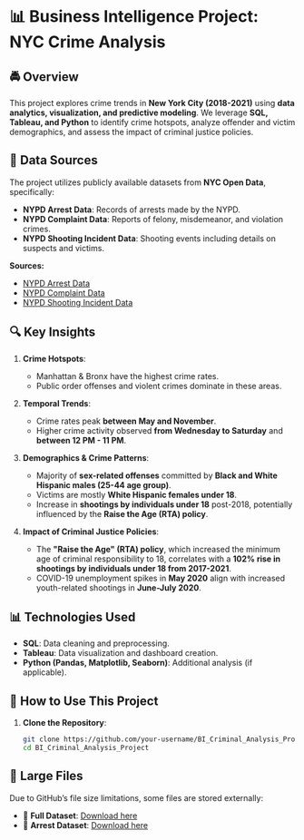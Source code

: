 # 📊 Business Intelligence Project: NYC Crime Analysis

## 🚔 Overview
This project explores crime trends in **New York City (2018-2021)** using **data analytics, visualization, and predictive modeling**. We leverage **SQL, Tableau, and Python** to identify crime hotspots, analyze offender and victim demographics, and assess the impact of criminal justice policies.

## 📂 Data Sources
The project utilizes publicly available datasets from **NYC Open Data**, specifically:
- **NYPD Arrest Data**: Records of arrests made by the NYPD.
- **NYPD Complaint Data**: Reports of felony, misdemeanor, and violation crimes.
- **NYPD Shooting Incident Data**: Shooting events including details on suspects and victims.

**Sources:**
- [NYPD Arrest Data](https://data.cityofnewyork.us/Public-Safety/NYPD-Arrests-Data-Historic-/8h9b-rp9u)
- [NYPD Complaint Data](https://data.cityofnewyork.us/Public-Safety/NYPD-Complaint-Data-Historic/qgea-i56i)
- [NYPD Shooting Incident Data](https://data.cityofnewyork.us/Public-Safety/NYPD-Shooting-Incident-Data-Historic-/833y-fsy8)

## 🔍 Key Insights
1. **Crime Hotspots**: 
   - Manhattan & Bronx have the highest crime rates.
   - Public order offenses and violent crimes dominate in these areas.
   
2. **Temporal Trends**: 
   - Crime rates peak **between May and November**.
   - Higher crime activity observed **from Wednesday to Saturday** and **between 12 PM - 11 PM**.

3. **Demographics & Crime Patterns**:
   - Majority of **sex-related offenses** committed by **Black and White Hispanic males (25-44 age group)**.
   - Victims are mostly **White Hispanic females under 18**.
   - Increase in **shootings by individuals under 18** post-2018, potentially influenced by the **Raise the Age (RTA) policy**.

4. **Impact of Criminal Justice Policies**:
   - The **"Raise the Age" (RTA) policy**, which increased the minimum age of criminal responsibility to 18, correlates with a **102% rise in shootings by individuals under 18 from 2017-2021**.
   - COVID-19 unemployment spikes in **May 2020** align with increased youth-related shootings in **June-July 2020**.

## 📊 Technologies Used
- **SQL**: Data cleaning and preprocessing.
- **Tableau**: Data visualization and dashboard creation.
- **Python (Pandas, Matplotlib, Seaborn)**: Additional analysis (if applicable).

## 🚀 How to Use This Project
1. **Clone the Repository**:
   ```sh
   git clone https://github.com/your-username/BI_Criminal_Analysis_Project.git
   cd BI_Criminal_Analysis_Project

## 🔗 Large Files
Due to GitHub’s file size limitations, some files are stored externally:

- 📂 **Full Dataset**: [Download here](https://drive.google.com/file/d/17elIXph-OqJvKNRYtozo9vMoLCoCAU4Y/view?usp=drive_link)
- 📂 **Arrest Dataset**: [Download here](https://docs.google.com/spreadsheets/d/17tZ1Eu4hxLlW3gaNVT0Gsrr4NU0hMzEy/edit?usp=drive_link&ouid=100014359676356882502&rtpof=true&sd=true)
